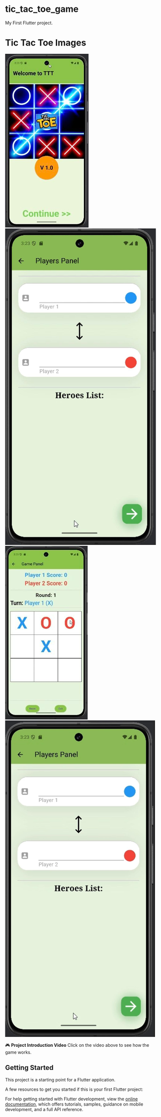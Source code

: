 # tic_tac_toe_game

My First Flutter project.

# Tic Tac Toe Images
![Main Image](images/main.jpg)
![Player Image](images/player_page.jpg)
![Game Image](images/game.jpg)
![Game Image](images/player.jpg)

🎮 **Project Introduction Video**
Click on the video above to see how the game works.

## Getting Started

This project is a starting point for a Flutter application.

A few resources to get you started if this is your first Flutter project:

For help getting started with Flutter development, view the
[online documentation](https://docs.flutter.dev/), which offers tutorials,
samples, guidance on mobile development, and a full API reference.
